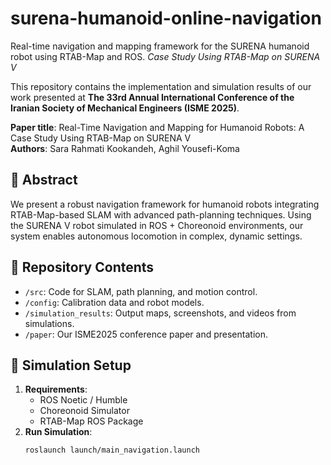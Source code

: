 # surena-humanoid-online-navigation
Real-time navigation and mapping framework for the SURENA humanoid robot using RTAB-Map and ROS.
*Case Study Using RTAB-Map on SURENA V*

This repository contains the implementation and simulation results of our work presented at **The 33rd Annual International Conference of the Iranian Society of Mechanical Engineers (ISME 2025)**.

**Paper title**: Real-Time Navigation and Mapping for Humanoid Robots: A Case Study Using RTAB-Map on SURENA V  
**Authors**: Sara Rahmati Kookandeh, Aghil Yousefi-Koma

## 📝 Abstract
We present a robust navigation framework for humanoid robots integrating RTAB-Map-based SLAM with advanced path-planning techniques. Using the SURENA V robot simulated in ROS + Choreonoid environments, our system enables autonomous locomotion in complex, dynamic settings.

## 📂 Repository Contents
- `/src`: Code for SLAM, path planning, and motion control.
- `/config`: Calibration data and robot models.
- `/simulation_results`: Output maps, screenshots, and videos from simulations.
- `/paper`: Our ISME2025 conference paper and presentation.

## 🚀 Simulation Setup
1. **Requirements**:
   - ROS Noetic / Humble
   - Choreonoid Simulator
   - RTAB-Map ROS Package
2. **Run Simulation**:
   ```bash
   roslaunch launch/main_navigation.launch
